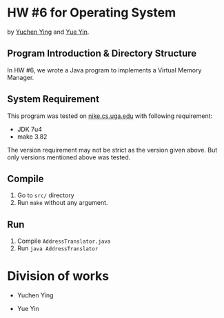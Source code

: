# HW #6 for Operating System

by [Yuchen Ying](yegle@uga.edu) and [Yue Yin](yinyue@uga.edu).

## Program Introduction & Directory Structure

In HW #6, we wrote a Java program to implements a Virtual Memory Manager.

## System Requirement

This program was tested on [nike.cs.uga.edu](ssh://nike.cs.uga.edu) with following requirement:

 * JDK 7u4
 * make 3.82

The version requirement may not be strict as the version given above. But only versions mentioned above was tested.

## Compile

 1. Go to `src/` directory
 2. Run `make` without any argument.

## Run

 1. Compile `AddressTranslator.java`
 2. Run `java AddressTranslator`

# Division of works

 * Yuchen Ying


 * Yue Yin


